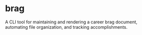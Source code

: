 # brag
A CLI tool for maintaining and rendering a career brag document, automating file organization, and tracking accomplishments.

